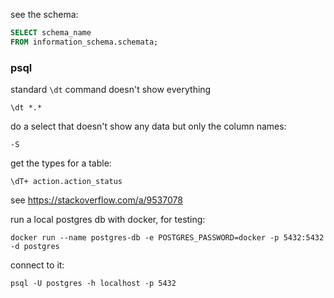 see the schema:
```sql
SELECT schema_name
FROM information_schema.schemata;
```

### psql
standard `\dt` command doesn't show everything
```
\dt *.*
```

do a select that doesn't show any data but only the column names:
```
-S
```

get the types for a table:
```
\dT+ action.action_status
```
see https://stackoverflow.com/a/9537078

run a local postgres db with docker, for testing:
```
docker run --name postgres-db -e POSTGRES_PASSWORD=docker -p 5432:5432 -d postgres 
```
connect to it:
```
psql -U postgres -h localhost -p 5432
```
